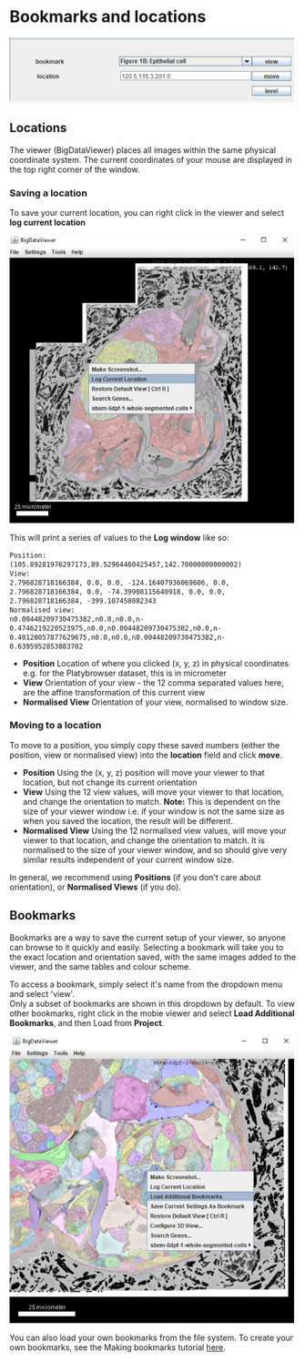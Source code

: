 # Bookmarks and locations

<img width="500" alt="image" src="./tutorial_images/bookmarkLocation.png"> 

## Locations

The viewer (BigDataViewer) places all images within the same physical coordinate system.
The current coordinates of your mouse are displayed in the top right corner of the window.

### Saving a location

To save your current location, you can right click in the viewer and select 
**log current location**

<img width="500" alt="image" src="./tutorial_images/logLocation.png"> 

This will print a series of values to the **Log window** like so:
```
Position:
(105.89281976297173,89.52964460425457,142.70000000000002)
View:
2.796828718166384, 0.0, 0.0, -124.16407936069606, 0.0, 2.796828718166384, 0.0, -74.39908115640918, 0.0, 0.0, 2.796828718166384, -399.107458082343
Normalised view:
n0.00448209730475382,n0.0,n0.0,n-0.4746219220523975,n0.0,n0.00448209730475382,n0.0,n-0.40128057877629675,n0.0,n0.0,n0.00448209730475382,n-0.6395952853883702
```

- **Position** Location of where you clicked (x, y, z) in physical coordinates e.g. for the Platybrowser dataset, this is in micrometer
- **View** Orientation of your view - the 12 comma separated values here, are the affine transformation of this current view
- **Normalised View** Orientation of your view, normalised to window size.

### Moving to a location

To move to a position, you simply copy these saved numbers (either the position, view
or normalised view) into the **location** field and click **move**.

- **Position** Using the (x, y, z) position will move your viewer to that location, but not change its current orientation
- **View**  Using the 12 view values, will move your viewer to that location, and change the orientation to match. **Note:**
This is dependent on the size of your viewer window i.e. if your window is not the same size as when you saved the location, the result will be different.
- **Normalised View** Using the 12 normalised view values, will move your viewer to that location, and change the orientation to match. It is normalised to the
size of your viewer window, and so should give very similar results independent of your current window size.

In general, we recommend using **Positions** (if you don't care about orientation), or **Normalised Views** (if you do).

## Bookmarks

Bookmarks are a way to save the current setup of your viewer, so anyone can browse to it
quickly and easily. Selecting a bookmark will take you to the exact location and orientation
saved, with the same images added to the viewer, and the same tables and colour scheme.

To access a bookmark, simply select it's name from the dropdown menu and select 'view'.  
Only a subset of bookmarks are shown in this dropdown by default. To view other bookmarks, right click
in the mobie viewer and select **Load Additional Bookmarks**, and then Load from **Project**.

<img width="500" alt="image" src="./tutorial_images/loadAdditionalBookmarks.png"> 

You can also load your own bookmarks from the file system. To create your own bookmarks, see the Making bookmarks tutorial [here](./bookmarks.md).

